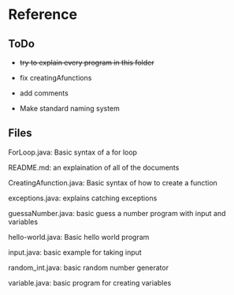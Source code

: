 # Reference

## ToDo

* ~~try to explain every program in this folder~~

* fix creatingAfunctions

* add comments

* Make standard naming system

## Files
ForLoop.java: Basic syntax of a for loop

README.md: an explaination of all of the documents

CreatingAfunction.java: Basic syntax of how to create a function

exceptions.java: explains catching exceptions

guessaNumber.java: basic guess a number program with input and variables

hello-world.java: Basic hello world program

input.java: basic example for taking input

random_int.java: basic random number generator

variable.java: basic program for creating variables

